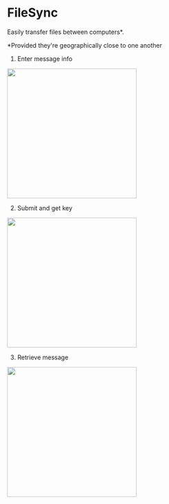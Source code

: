 # FileSync

Easily transfer files between computers*.

\*Provided they're geographically close to one another

1. Enter message info

<img src="images/upload.jpg" width=300 />

2. Submit and get key

<img src="images/submit.jpg" width=300>

3. Retrieve message

<img src="images/get.jpg" width=300>
